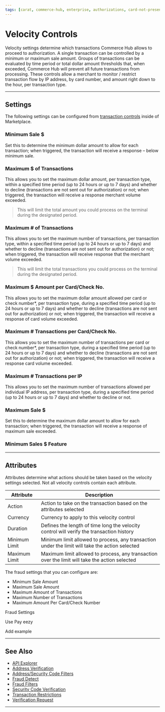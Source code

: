 ```yaml
---
tags: [carat, commerce-hub, enterprise, authorizations, card-not-present, fraud, velocity-controls, velocity-settings]
---
```



# Velocity Controls

Velocity settings determine which transactions Commerce Hub allows to proceed to authorization. A single transaction can be controlled by a minimum or maximum sale amount. Groups of transactions can be evaluated by time period or total dollar amount thresholds that, when exceeded, Commerce Hub will prevent all future transactions from processing. These controls allow a merchant to monitor / restrict transaction flow by IP address, by card number, and amount right down to the hour, per transaction type.

---

## Settings

The following settings can be configured from [transaction controls](?path=docs/Resources/Guides/Fraud/Fraud-Settings.md) inside of Marketplace. 


### Minimum Sale $  

Set this to determine the minimum dollar amount to allow for each transaction; when triggered, the transaction will receive a response – below minimum sale.

### Maximum $ of Transactions 

This allows you to set the maximum dollar amount, per transaction type, within a specified time period (up to 24 hours or up to 7 days) and whether to decline (transactions are not sent out for authorization) or not; when triggered, the transaction will receive a response  merchant volume exceeded.

<!-- theme: Caution -->
>This will limit the total amount you could process on the terminal during the designated period.

### Maximum # of Transactions 

This allows you to set the maximum number of transactions, per transaction type, within a specified time period (up to 24 hours or up to 7 days) and whether to decline (transactions are not sent out for authorization) or not; when triggered, the transaction will receive response that the merchant volume exceeded. 

<!-- theme: Caution -->
>This will limit the total transactions you could process on the terminal during the designated period.  

### Maximum $ Amount per Card/Check No. 

This allows you to set the maximum dollar amount allowed per card or check number*, per transaction type, during a specified time period (up to 24 hours or up to 7 days) and whether to decline (transactions are not sent out for authorization) or not; when triggered, the transaction will receive a response of card volume exceeded.

### Maximum # Transactions per Card/Check No. 

This allows you to set the maximum number of transactions per card or check number*, per transaction type, during a specified time period (up to 24 hours or up to 7 days) and whether to decline (transactions are not sent out for authorization) or not; when triggered, the transaction will receive a response card volume exceeded.

### Maximum # Transactions per IP 

This allows you to set the maximum number of transactions allowed per individual IP address, per transaction type, during a specified time period (up to 24 hours or up to 7 days) and whether to decline or not.

### Maximum Sale $  

Set this to determine the maximum dollar amount to allow for each transaction; when triggered, the transaction will receive a response of maximum sale exceeded.

### Minimum Sales $ Feature

---

## Attributes 

Attributes determine what actions should be taken based on the velocity settings selected. Not all velocity controls contain each attribute.

| Attribute | Description |
|---|----|
| Action | Action to take on the transaction based on the attributes selected |
| Currency | Currency to apply to this velocity control |
| Duration | Defines the length of time long the velocity control will verify the transaction history |
| Minimum Limit | Minimum limit allowed to process, any transaction under the limit will take the action selected |   
| Maximum Limit | Maximum limit allowed to process, any transaction over the limit will take the action selected | 


The fraud settings that you can configure are:

- Minimum Sale Amount
- Maximum Sale Amount
- Maximum Amount of Transactions
- Maximum Number of Transactions
- Maximum Amount Per Card/Check Number


Fraud Settings

Use Pay eezy 

Add example


---

## See Also

- [API Explorer](../api/?type=post&path=/payments-vas/v1/accounts/verification)
- [Address Verification](?path=docs/Resources/Guides/Fraud/Address-Verification.md)
- [Address/Security Code Filters](?path=docs/Resources/Guides/Fraud/Fraud-Settings-AVS-CVV.md)
- [Fraud Detect](?path=docs/Resources/Guides/Fraud/Fraud-Detect.md)
- [Fraud Filters](?path=docs/Resources/Guides/Fraud/Fraud-Settings-Filters.md)
- [Security Code Verification](?path=docs/Resources/Guides/Fraud/Security-Code.md)
- [Transaction Restrictions](?path=docs/Resources/Guides/Fraud/Fraud-Settings-Restrictions.md)
- [Verification Request](?path=docs/Resources/API-Documents/Payments_VAS/Verification.md)


---
